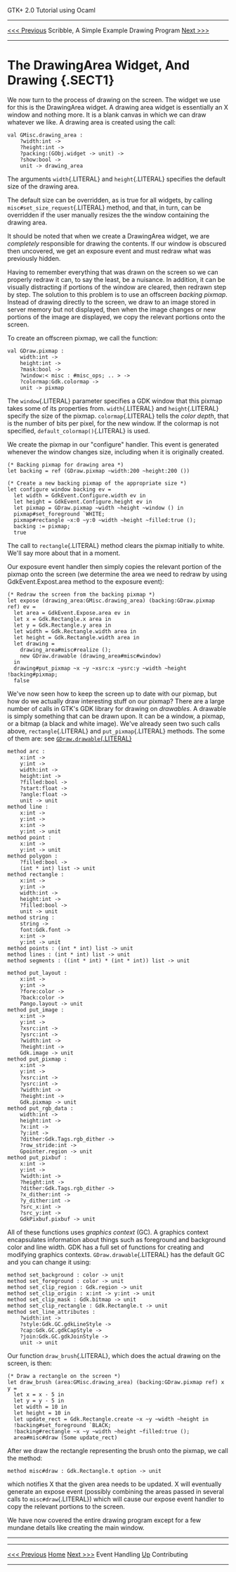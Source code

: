   GTK+ 2.0 Tutorial using Ocaml
  ------------------------------- -------------------------------------------- ---------------------------
  [\<\<\< Previous](x2205.html)   Scribble, A Simple Example Drawing Program   [Next \>\>\>](c2294.html)

* * * * *

The DrawingArea Widget, And Drawing {.SECT1}
===================================

We now turn to the process of drawing on the screen. The widget we use
for this is the DrawingArea widget. A drawing area widget is essentially
an X window and nothing more. It is a blank canvas in which we can draw
whatever we like. A drawing area is created using the call:

~~~~ {.PROGRAMLISTING}
val GMisc.drawing_area :
    ?width:int ->
    ?height:int ->
    ?packing:(GObj.widget -> unit) ->
    ?show:bool ->
    unit -> drawing_area
~~~~

The arguments `width`{.LITERAL} and `height`{.LITERAL} specifies the
default size of the drawing area.

The default size can be overridden, as is true for all widgets, by
calling `misc#set_size_request`{.LITERAL} method, and that, in turn, can
be overridden if the user manually resizes the the window containing the
drawing area.

It should be noted that when we create a DrawingArea widget, we are
*completely* responsible for drawing the contents. If our window is
obscured then uncovered, we get an exposure event and must redraw what
was previously hidden.

Having to remember everything that was drawn on the screen so we can
properly redraw it can, to say the least, be a nuisance. In addition, it
can be visually distracting if portions of the window are cleared, then
redrawn step by step. The solution to this problem is to use an
offscreen *backing pixmap*. Instead of drawing directly to the screen,
we draw to an image stored in server memory but not displayed, then when
the image changes or new portions of the image are displayed, we copy
the relevant portions onto the screen.

To create an offscreen pixmap, we call the function:

~~~~ {.PROGRAMLISTING}
val GDraw.pixmap :
    width:int ->
    height:int ->
    ?mask:bool ->
    ?window:< misc : #misc_ops; .. > ->
    ?colormap:Gdk.colormap ->
    unit -> pixmap
~~~~

The `window`{.LITERAL} parameter specifies a GDK window that this pixmap
takes some of its properties from. `width`{.LITERAL} and
`height`{.LITERAL} specify the size of the pixmap. `colormap`{.LITERAL}
tells the *color depth*, that is the number of bits per pixel, for the
new window. If the colormap is not specified,
`default_colormap()`{.LITERAL} is used.

We create the pixmap in our "configure" handler. This event is generated
whenever the window changes size, including when it is originally
created.

~~~~ {.PROGRAMLISTING}
(* Backing pixmap for drawing area *)
let backing = ref (GDraw.pixmap ~width:200 ~height:200 ())

(* Create a new backing pixmap of the appropriate size *)
let configure window backing ev =
  let width = GdkEvent.Configure.width ev in
  let height = GdkEvent.Configure.height ev in
  let pixmap = GDraw.pixmap ~width ~height ~window () in
  pixmap#set_foreground `WHITE;
  pixmap#rectangle ~x:0 ~y:0 ~width ~height ~filled:true ();
  backing := pixmap;
  true
~~~~

The call to `rectangle`{.LITERAL} method clears the pixmap initially to
white. We'll say more about that in a moment.

Our exposure event handler then simply copies the relevant portion of
the pixmap onto the screen (we determine the area we need to redraw by
using GdkEvent.Expost.area method to the exposure event):

~~~~ {.PROGRAMLISTING}
(* Redraw the screen from the backing pixmap *)
let expose (drawing_area:GMisc.drawing_area) (backing:GDraw.pixmap ref) ev =
  let area = GdkEvent.Expose.area ev in
  let x = Gdk.Rectangle.x area in
  let y = Gdk.Rectangle.y area in
  let width = Gdk.Rectangle.width area in
  let height = Gdk.Rectangle.width area in
  let drawing =
    drawing_area#misc#realize ();
    new GDraw.drawable (drawing_area#misc#window)
  in
  drawing#put_pixmap ~x ~y ~xsrc:x ~ysrc:y ~width ~height !backing#pixmap;
  false
~~~~

We've now seen how to keep the screen up to date with our pixmap, but
how do we actually draw interesting stuff on our pixmap? There are a
large number of calls in GTK's GDK library for drawing on *drawables*. A
drawable is simply something that can be drawn upon. It can be a window,
a pixmap, or a bitmap (a black and white image). We've already seen two
such calls above, `rectangle`{.LITERAL} and `put_pixmap`{.LITERAL}
methods. The some of them are: see
[`GDraw.drawable`{.LITERAL}](http://lablgtk.forge.ocamlcore.org/refdoc/GDraw.drawable-c.html)

~~~~ {.PROGRAMLISTING}
method arc :
    x:int ->
    y:int ->
    width:int ->
    height:int ->
    ?filled:bool ->
    ?start:float ->
    ?angle:float ->
    unit -> unit
method line :
    x:int ->
    y:int ->
    x:int ->
    y:int -> unit
method point :
    x:int ->
    y:int -> unit
method polygon :
    ?filled:bool ->
    (int * int) list -> unit
method rectangle :
    x:int ->
    y:int ->
    width:int ->
    height:int ->
    ?filled:bool ->
    unit -> unit
method string :
    string ->
    font:Gdk.font ->
    x:int ->
    y:int -> unit
method points : (int * int) list -> unit
method lines : (int * int) list -> unit
method segments : ((int * int) * (int * int)) list -> unit

method put_layout :
    x:int ->
    y:int ->
    ?fore:color ->
    ?back:color ->
    Pango.layout -> unit
method put_image :
    x:int ->
    y:int ->
    ?xsrc:int ->
    ?ysrc:int ->
    ?width:int ->
    ?height:int ->
    Gdk.image -> unit
method put_pixmap :
    x:int ->
    y:int ->
    ?xsrc:int ->
    ?ysrc:int ->
    ?width:int ->
    ?height:int ->
    Gdk.pixmap -> unit
method put_rgb_data :
    width:int ->
    height:int ->
    ?x:int ->
    ?y:int ->
    ?dither:Gdk.Tags.rgb_dither ->
    ?row_stride:int ->
    Gpointer.region -> unit
method put_pixbuf :
    x:int ->
    y:int ->
    ?width:int ->
    ?height:int ->
    ?dither:Gdk.Tags.rgb_dither ->
    ?x_dither:int ->
    ?y_dither:int ->
    ?src_x:int ->
    ?src_y:int ->
    GdkPixbuf.pixbuf -> unit
~~~~

All of these functions uses *graphics context* (GC). A graphics context
encapsulates information about things such as foreground and background
color and line width. GDK has a full set of functions for creating and
modifying graphics contexts. `GDraw.drawable`{.LITERAL} has the default
GC and you can change it using:

~~~~ {.PROGRAMLISTING}
method set_background : color -> unit
method set_foreground : color -> unit
method set_clip_region : Gdk.region -> unit
method set_clip_origin : x:int -> y:int -> unit
method set_clip_mask : Gdk.bitmap -> unit
method set_clip_rectangle : Gdk.Rectangle.t -> unit
method set_line_attributes :
    ?width:int ->
    ?style:Gdk.GC.gdkLineStyle ->
    ?cap:Gdk.GC.gdkCapStyle ->
    ?join:Gdk.GC.gdkJoinStyle ->
    unit -> unit
~~~~

Our function `draw_brush`{.LITERAL}, which does the actual drawing on
the screen, is then:

~~~~ {.PROGRAMLISTING}
(* Draw a rectangle on the screen *)
let draw_brush (area:GMisc.drawing_area) (backing:GDraw.pixmap ref) x y =
  let x = x - 5 in
  let y = y - 5 in
  let width = 10 in
  let height = 10 in
  let update_rect = Gdk.Rectangle.create ~x ~y ~width ~height in
  !backing#set_foreground `BLACK;
  !backing#rectangle ~x ~y ~width ~height ~filled:true ();
  area#misc#draw (Some update_rect)
~~~~

After we draw the rectangle representing the brush onto the pixmap, we
call the method:

~~~~ {.PROGRAMLISTING}
method misc#draw : Gdk.Rectangle.t option -> unit
~~~~

which notifies X that the given area needs to be updated. X will
eventually generate an expose event (possibly combining the areas passed
in several calls to `misc#draw`{.LITERAL}) which will cause our expose
event handler to copy the relevant portions to the screen.

We have now covered the entire drawing program except for a few mundane
details like creating the main window.

* * * * *

  ------------------------------- -------------------- ---------------------------
  [\<\<\< Previous](x2205.html)   [Home](book1.html)   [Next \>\>\>](c2294.html)
  Event Handling                  [Up](c2196.html)     Contributing
  ------------------------------- -------------------- ---------------------------


